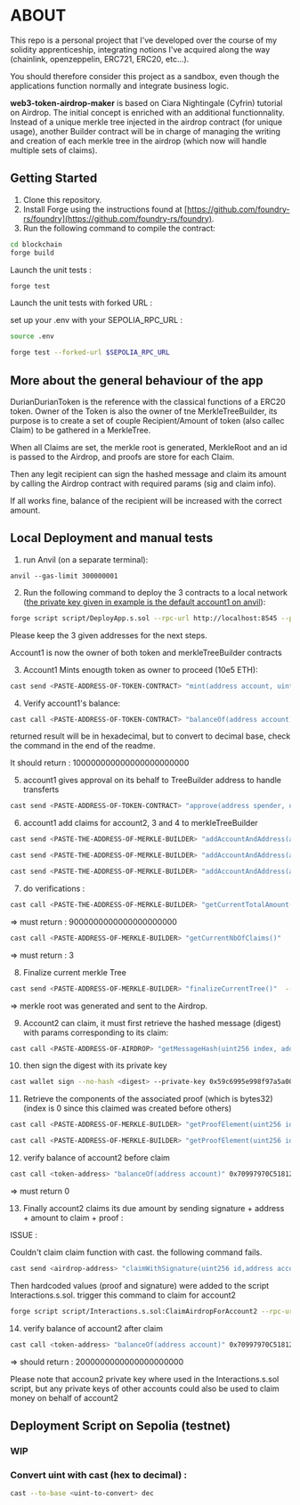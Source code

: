 # ABOUT

This repo is a personal project that I've developed over the course of my solidity apprenticeship, integrating notions I've acquired along the way (chainlink, openzeppelin, ERC721, ERC20, etc...). 

You should therefore consider this project as a sandbox, even though the applications function normally and integrate business logic.  

 **web3-token-airdrop-maker** is based on Ciara  Nightingale (Cyfrin) tutorial on Airdrop. The initial concept is enriched with an additional functionnality. Instead of a unique merkle tree injected in the airdrop contract (for unique usage), another Builder contract will be in charge of managing the writing and creation of each merkle tree in the airdrop (which now will handle multiple sets of claims).


## Getting Started

1. Clone this repository.
2. Install Forge using the instructions found at [https://github.com/foundry-rs/foundry](https://github.com/foundry-rs/foundry).
3. Run the following command to compile the contract:

```bash
cd blockchain
forge build
```

Launch the unit tests :
```bash
forge test
```

Launch the unit tests with forked URL :

set up your .env with your SEPOLIA_RPC_URL : 

```bash
source .env
```

```bash
forge test --forked-url $SEPOLIA_RPC_URL 
```

## More about the general behaviour of the app

DurianDurianToken is the reference with the classical functions of a ERC20 token. Owner of the Token is also the owner of tne MerkleTreeBuilder, its purpose is to create a set of couple Recipient/Amount of token (also callec Claim) to be gathered in a MerkleTree. 

When all Claims are set, the merkle root is generated, MerkleRoot and an id is passed to the Airdrop, and proofs are store for each Claim.

Then any legit recipient can sign the hashed message and claim its amount by calling the Airdrop contract with required params (sig and claim info).

If all works fine, balance of the recipient will be increased with the correct amount. 


## Local Deployment and manual tests

1. run Anvil (on a separate terminal): 

```anvil --gas-limit 300000001 ```


2. Run the following command to deploy the 3 contracts to a local network (<u>the private key given in example is the default account1 on anvil</u>):

```bash
forge script script/DeployApp.s.sol --rpc-url http://localhost:8545 --private-key 0xac0974bec39a17e36ba4a6b4d238ff944bacb478cbed5efcae784d7bf4f2ff80 --broadcast
```
Please keep the 3 given addresses for the next steps. 

Account1 is now the owner of both token and merkleTreeBuilder contracts

3. Account1 Mints enougth token as owner to proceed (10e5 ETH): 

```bash
cast send <PASTE-ADDRESS-OF-TOKEN-CONTRACT> "mint(address account, uint256 amount)" 0xf39Fd6e51aad88F6F4ce6aB8827279cffFb92266 100000000000000000000000 --private-key 0xac0974bec39a17e36ba4a6b4d238ff944bacb478cbed5efcae784d7bf4f2ff80
```

4. Verify account1's balance: 

```bash
cast call <PASTE-ADDRESS-OF-TOKEN-CONTRACT> "balanceOf(address account)" 0xf39Fd6e51aad88F6F4ce6aB8827279cffFb92266 
```
returned result will be in hexadecimal, but to convert to decimal base, check the command in the end of the readme.  

It should return : 100000000000000000000000


5. account1 gives approval on its behalf to TreeBuilder address to handle transferts 

```bash
cast send <PASTE-ADDRESS-OF-TOKEN-CONTRACT> "approve(address spender, uint256 value)" <PASTE-ADDRESS-OF-MERKLE-TREE-BUILDER> 100000000000000000000000 --private-key 0xac0974bec39a17e36ba4a6b4d238ff944bacb478cbed5efcae784d7bf4f2ff80
```


6. account1 add claims for account2, 3 and 4 to merkleTreeBuilder

```bash
cast send <PASTE-THE-ADDRESS-OF-MERKLE-BUILDER> "addAccountAndAddress(address recipient, uint256 amount)" 0x70997970C51812dc3A010C7d01b50e0d17dc79C8 2000000000000000000000 --private-key 0xac0974bec39a17e36ba4a6b4d238ff944bacb478cbed5efcae784d7bf4f2ff80

cast send <PASTE-THE-ADDRESS-OF-MERKLE-BUILDER> "addAccountAndAddress(address recipient, uint256 amount)" 0x3C44CdDdB6a900fa2b585dd299e03d12FA4293BC 3000000000000000000000 --private-key 0xac0974bec39a17e36ba4a6b4d238ff944bacb478cbed5efcae784d7bf4f2ff80

cast send <PASTE-THE-ADDRESS-OF-MERKLE-BUILDER> "addAccountAndAddress(address recipient, uint256 amount)" 0x90F79bf6EB2c4f870365E785982E1f101E93b906 4000000000000000000000 --private-key 0xac0974bec39a17e36ba4a6b4d238ff944bacb478cbed5efcae784d7bf4f2ff80
```

7. do verifications : 

```bash
cast call <PASTE-THE-ADDRESS-OF-MERKLE-BUILDER> "getCurrentTotalAmount()" 
```

=> must return : 9000000000000000000000

```bash
cast call <PASTE-ADDRESS-OF-MERKLE-BUILDER> "getCurrentNbOfClaims()" 
```

=> must return : 3


8. Finalize current merkle Tree

```bash
cast send <PASTE-ADDRESS-OF-MERKLE-BUILDER> "finalizeCurrentTree()"  --private-key 0xac0974bec39a17e36ba4a6b4d238ff944bacb478cbed5efcae784d7bf4f2ff80
```

=> merkle root was generated and sent to the Airdrop. 


9. Account2 can claim, it must first retrieve the hashed message (digest) with params corresponding to its claim: 

```bash
cast call <PASTE-ADDRESS-OF-AIRDROP> "getMessageHash(uint256 index, address account, uint256 amount)" 0 0x70997970C51812dc3A010C7d01b50e0d17dc79C8 2000000000000000000000 
```

10. then sign the digest with its private key 

```bash
cast wallet sign --no-hash <digest> --private-key 0x59c6995e998f97a5a0044966f0945389dc9e86dae88c7a8412f4603b6b78690d
```

11. Retrieve the components of the associated proof (which is bytes32[](2)) (index is 0 since this claimed was created before others)

```bash
cast call <PASTE-ADDRESS-OF-MERKLE-BUILDER> "getProofElement(uint256 id, uint256 index, uint256 elementIndex)" 0 0 0

cast call <PASTE-ADDRESS-OF-MERKLE-BUILDER> "getProofElement(uint256 id, uint256 index, uint256 elementIndex)" 0 0 1
```

12. verify balance of account2 before claim

```bash
cast call <token-address> "balanceOf(address account)" 0x70997970C51812dc3A010C7d01b50e0d17dc79C8
```

=> must return 0


13. Finally account2 claims its due amount by sending signature + address + amount to claim + proof : 

ISSUE : 

Couldn't claim claim function with cast. the following command fails. 

```bash
cast send <airdrop-address> "claimWithSignature(uint256 id,address account,uint256 amount,bytes memory sig,bytes32[] calldata merkleProof)" 0 <account2-address> 2000000000000000000000 <paste-signed-message> <paste-merkle-proof> --private-key 0x59c6995e998f97a5a0044966f0945389dc9e86dae88c7a8412f4603b6b78690d
```
Then hardcoded values (proof and signature) were added to the script Interactions.s.sol. trigger this command to claim for account2

```bash
forge script script/Interactions.s.sol:ClaimAirdropForAccount2 --rpc-url http://localhost:8545 --private-key 0x59c6995e998f97a5a0044966f0945389dc9e86dae88c7a8412f4603b6b78690d --broadcast
``` 

14. verify balance of account2 after claim

```bash
cast call <token-address> "balanceOf(address account)" 0x70997970C51812dc3A010C7d01b50e0d17dc79C8
```
=> should return : 2000000000000000000000

Please note that accoun2 private key where used in the Interactions.s.sol script, but any private keys of other accounts could also be used to claim money on behalf of account2 


## Deployment Script on Sepolia (testnet)

### WIP 


### Convert uint with cast (hex to decimal) : 

```bash 
cast --to-base <uint-to-convert> dec
```
